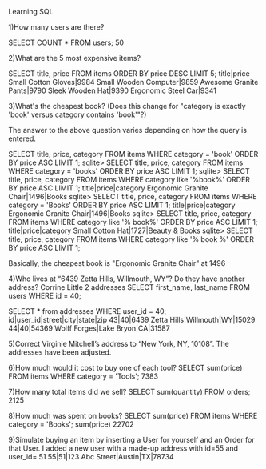 Learning SQL

1)How many users are there?

SELECT COUNT * FROM users;
50

2)What are the 5 most expensive items?

SELECT title, price FROM items ORDER BY price DESC LIMIT 5;
title|price
Small Cotton Gloves|9984
Small Wooden Computer|9859
Awesome Granite Pants|9790
Sleek Wooden Hat|9390
Ergonomic Steel Car|9341

3)What's the cheapest book? (Does this change for "category is exactly 'book' versus category contains 'book'"?)

The answer to the above question varies depending on how the query is entered.

SELECT title, price, category FROM items WHERE category = 'book' ORDER BY price ASC LIMIT 1;
sqlite> SELECT title, price, category FROM items WHERE category = 'books' ORDER BY price ASC LIMIT 1;
sqlite> SELECT title, price, category FROM items WHERE category like '%book%' ORDER BY price ASC LIMIT 1;
title|price|category
Ergonomic Granite Chair|1496|Books
sqlite> SELECT title, price, category FROM items WHERE category = 'Books' ORDER BY price ASC LIMIT 1;
title|price|category
Ergonomic Granite Chair|1496|Books
sqlite> SELECT title, price, category FROM items WHERE category like '% book%' ORDER BY price ASC LIMIT 1;
title|price|category
Small Cotton Hat|1727|Beauty & Books
sqlite> SELECT title, price, category FROM items WHERE category like '% book %' ORDER BY price ASC LIMIT 1;

Basically, the cheapest book is "Ergonomic Granite Chair" at 1496

4)Who lives at “6439 Zetta Hills, Willmouth, WY”? Do they have another address?
Corrine Little  2 addresses
SELECT first_name, last_name FROM users WHERE id = 40;

SELECT * from addresses WHERE user_id = 40;
id|user_id|street|city|state|zip
43|40|6439 Zetta Hills|Willmouth|WY|15029
44|40|54369 Wolff Forges|Lake Bryon|CA|31587

5)Correct Virginie Mitchell’s address to “New York, NY, 10108”.
The addresses have been adjusted.

6)How much would it cost to buy one of each tool?
SELECT sum(price) FROM items WHERE category = 'Tools';
7383

7)How many total items did we sell?
SELECT sum(quantity) FROM orders;
2125

8)How much was spent on books?
SELECT sum(price) FROM items WHERE category = 'Books';
sum(price)
22702

9)Simulate buying an item by inserting a User for yourself and an Order for that User.
I added a new user with a made-up address with id=55 and user_id= 51
55|51|123 Abc Street|Austin|TX|78734
